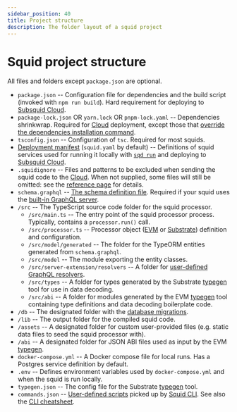 ```yaml
---
sidebar_position: 40
title: Project structure
description: The folder layout of a squid project
---
```


# Squid project structure

All files and folders except `package.json` are optional.

- `package.json` -- Configuration file for dependencies and the build script (invoked with `npm run build`). Hard requirement for deploying to [Subsquid Cloud](/cloud).
- `package-lock.json` OR `yarn.lock` OR `pnpm-lock.yaml` -- Dependencies shrinkwrap. Required for [Cloud](/cloud) deployment, except those that [override the dependencies installation command](/cloud/reference/manifest/#cmd).
- `tsconfig.json` -- Configuration of `tsc`. Required for most squids.
- [Deployment manifest](/cloud/reference/manifest) (`squid.yaml` by default) -- Definitions of squid services used for running it locally with [`sqd run`](/squid-cli/run) and deploying to [Subsquid Cloud](/cloud).
- `.squidignore` -- Files and patterns to be excluded when sending the squid code to the [Cloud](/cloud). When not supplied, some files will still be omitted: see the [reference page](/cloud/reference/squidignore) for details.
- `schema.graphql` -- [The schema definition file](/sdk/reference/schema-file). Required if your squid uses the [built-in GraphQL server](/sdk/resources/graphql-server).
- `/src` -- The TypeScript source code folder for the squid processor.
   + `/src/main.ts` -- The entry point of the squid processor process. Typically, contains a `processor.run()` call.
   + `/src/processor.ts` -- Processor object ([EVM](/sdk/reference/processors/evm-batch) or [Substrate](/sdk/reference/processors/substrate-batch)) definition and configuration.
   + `/src/model/generated` -- The folder for the TypeORM entities generated from `schema.graphql`.
   + `/src/model` -- The module exporting the entity classes.
   + `/src/server-extension/resolvers` -- A folder for [user-defined GraphQL resolvers](/sdk/resources/graphql-server/custom-resolvers).
   + `/src/types` -- A folder for types generated by the Substrate [typegen](/sdk/resources/tools/typegen/) tool for use in data decoding.
   + `/src/abi` -- A folder for modules generated by the EVM [typegen](/sdk/resources/tools/typegen/) tool containing type definitions and data decoding boilerplate code.
- `/db` -- The designated folder with the [database migrations](/sdk/resources/persisting-data/typeorm).
- `/lib` -- The output folder for the compiled squid code.
- `/assets` -- A designated folder for custom user-provided files (e.g. static data files to seed the squid processor with).
- `/abi` -- A designated folder for JSON ABI files used as input by the EVM [typegen](/sdk/resources/tools/typegen/).
- `docker-compose.yml` -- A Docker compose file for local runs. Has a Postgres service definition by default.
- `.env` -- Defines environment variables used by `docker-compose.yml` and when the squid is run locally.
- `typegen.json` -- The config file for the Substrate [typegen](/sdk/resources/tools/typegen/) tool.
- `commands.json` -- [User-defined scripts](/squid-cli/commands-json) picked up by [Squid CLI](/squid-cli/commands-json). See also the [CLI cheatsheet](/sdk/how-to-start/cli-cheatsheet/).
